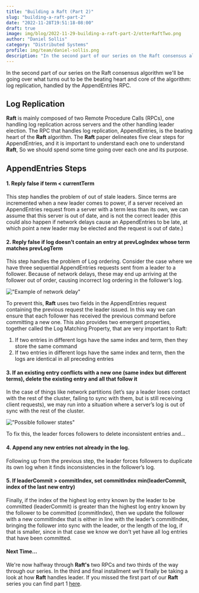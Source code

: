 ```yaml
---
title: "Building a Raft (Part 2)"
slug: "building-a-raft-part-2"
date: "2022-11-28T19:51:18-08:00"
draft: true
image: img/blog/2022-11-29-building-a-raft-part-2/otterRaftTwo.png
author: "Daniel Sollis"
category: "Distributed Systems"
profile: img/team/daniel-sollis.png
description: "In the second part of our series on the Raft consensus algorithm we'll be covering log replication."
---
```


In the second part of our series on the Raft consensus algorithm we'll be going over what turns out to be the beating heart and core of the algorithm: log replication, handled by the AppendEntries RPC.

<!--more-->
## Log Replication
**Raft** is mainly composed of two Remote Procedure Calls (RPCs), one handling log replication across servers and the other handling leader election. The RPC that handles log replication, AppendEntries, is the beating heart of the **Raft** algorithm. The **Raft** paper delineates five clear steps for AppendEntries, and it is important to understand each one to understand **Raft**, So we should spend some time going over each one and its purpose.

## AppendEntries Steps
#### 1. Reply false if term < currentTerm
This step handles the problem of out of stale leaders. Since terms are incremented when a new leader comes to power, if a server received an AppendEntries request from a server with a term less than its own, we can assume that this server is out of date, and is not the correct leader (this could also happen if network delays cause an AppendEntries to be late, at which point a new leader may be elected and the request is out of date.)

#### 2. Reply false if log doesn’t contain an entry at prevLogIndex whose term matches prevLogTerm
This step handles the problem of Log ordering. Consider the case where we have three sequential AppendEntries requests sent from a leader to a follower. Because of network delays, these may end up arriving at the follower out of order, causing incorrect log ordering in the follower’s log. 

!["Example of network delay"](/img/blog/2022-11-28-building-a-raft-part-2/networkDelay.png)

To prevent this, **Raft** uses two fields in the AppendEntries request containing the previous request the leader issued. In this way we can ensure that each follower has received the previous command before committing a new one. This also provides two emergent properties, together called the Log Matching Property, that are very important to Raft:

1. If two entries in different logs have the same index and term, then they store the same command
2. If two entries in different logs have the same index and term, then the logs are identical in all preceding entries

#### 3. If an existing entry conflicts with a new one (same index but different terms), delete the existing entry and all that follow it
In the case of things like network partitions (let’s say a leader loses contact with the rest of the cluster, failing to sync with them, but is still receiving client requests), we may run into a situation where a server’s log is out of sync with the rest of the cluster.

!["Possible follower states"](/img/blog/2022-11-28-building-a-raft-part-2/possibleFollowers.png)

To fix this, the leader forces followers to delete inconsistent entries and…

#### 4. Append any new entries not already in the log.
Following up from the previous step, the leader forces followers to duplicate its own log when it finds inconsistencies in the follower’s log.

#### 5. If leaderCommit > commitIndex, set commitIndex min(leaderCommit, index of the last new entry)
Finally, if the index of the highest log entry known by the leader to be committed (leaderCommit) is greater than the highest log entry known by the follower to be committed (commitIndex), then we update the follower with a new commitIndex that is either in line with the leader’s commitIndex, bringing the follower into sync with the leader, or the length of the log, if that is smaller, since in that case we know we don’t yet have all log entries that have been committed.

#### Next Time...
We're now halfway through **Raft's** two RPCs and two thirds of the way through our series. In the third and final installment we'll finally be taking a look at how **Raft** handles leader. If you missed the first part of our **Raft** series you can find part 1 [here](https://rotational.io/blog/building-a-raft-part-1/).
